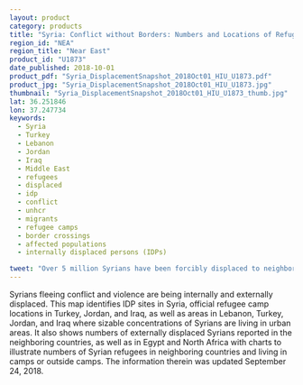```yaml
---
layout: product
category: products
title: "Syria: Conflict without Borders: Numbers and Locations of Refugees and IDPs as of 24 September, 2018"
region_id: "NEA"
region_title: "Near East" 
product_id: "U1873"
date_published: 2018-10-01
product_pdf: "Syria_DisplacementSnapshot_2018Oct01_HIU_U1873.pdf"
product_jpg: "Syria_DisplacementSnapshot_2018Oct01_HIU_U1873.jpg"
thumbnail: "Syria_DisplacementSnapshot_2018Oct01_HIU_U1873_thumb.jpg"
lat: 36.251846
lon: 37.247734
keywords:
  - Syria
  - Turkey
  - Lebanon
  - Jordan
  - Iraq
  - Middle East
  - refugees
  - displaced
  - idp
  - conflict
  - unhcr
  - migrants
  - refugee camps
  - border crossings
  - affected populations
  - internally displaced persons (IDPs)

tweet: "Over 5 million Syrians have been forcibly displaced to neighboring countries since the start of the conflict."
---
```

Syrians fleeing conflict and violence are being internally and externally displaced. This map identifies IDP sites in Syria, official refugee camp locations in Turkey, Jordan, and Iraq, as well as areas in Lebanon, Turkey, Jordan, and Iraq  where sizable concentrations of Syrians are living in urban areas. It also shows numbers of externally displaced Syrians reported in the neighboring countries, as well as in Egypt and North Africa with charts to illustrate numbers of Syrian refugees in neighboring countries and living in camps or outside camps. The information therein was updated September 24, 2018.
